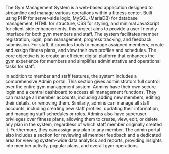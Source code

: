 The Gym Management System is a web-based application designed to streamline and manage various operations within a fitness center. Built using PHP for server-side logic, MySQL (MariaDB) for database management, HTML for structure, CSS for styling, and minimal JavaScript for client-side enhancements, this project aims to provide a user-friendly interface for both gym members and staff. The system facilitates member registration, login, plan management, progress tracking, and feedback submission. For staff, it provides tools to manage assigned members, create and assign fitness plans, and view their own profiles and schedules. The core objective is to create an efficient digital platform that enhances the gym experience for members and simplifies administrative and operational tasks for staff.

In addition to member and staff features, the system includes a comprehensive Admin portal. This section gives administrators full control over the entire gym management system. Admins have their own secure login and a central dashboard to access all management functions. They can manage all member accounts, including adding new members, editing their details, or removing them. Similarly, admins can manage all staff accounts, including creating new staff profiles, updating their information, and managing staff schedules or roles. Admins also have superuser privileges over fitness plans, allowing them to create, view, edit, or delete any plan in the system, regardless of which staff member originally created it. Furthermore, they can assign any plan to any member. The admin portal also includes a section for reviewing all member feedback and a dedicated area for viewing system-wide data analytics and reports, providing insights into member activity, popular plans, and overall gym operations.

